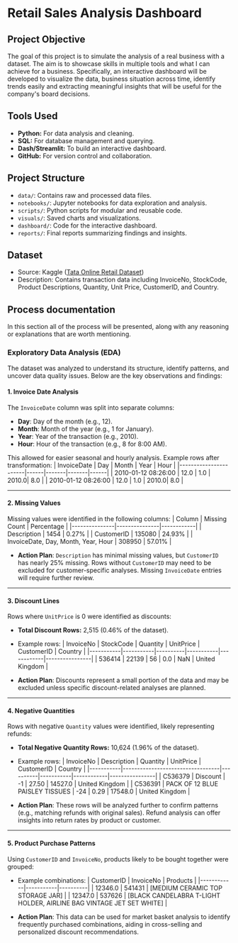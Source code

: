 # Retail Sales Analysis Dashboard

## Project Objective
The goal of this project is to simulate the analysis of a real business with a dataset. The aim is to showcase skills in multiple 
tools and what I can achieve for a business. Specifically, an interactive dashboard will be developed to visualize the data, business 
situation across time, identify trends easily and extracting meaningful insights that will be useful for the company's board decisions.

## Tools Used
- **Python:** For data analysis and cleaning.
- **SQL:** For database management and querying.
- **Dash/Streamlit:** To build an interactive dashboard.
- **GitHub:** For version control and collaboration.

## Project Structure
- `data/`: Contains raw and processed data files.
- `notebooks/`: Jupyter notebooks for data exploration and analysis.
- `scripts/`: Python scripts for modular and reusable code.
- `visuals/`: Saved charts and visualizations.
- `dashboard/`: Code for the interactive dashboard.
- `reports/`: Final reports summarizing findings and insights.

## Dataset
- Source: Kaggle ([Tata Online Retail Dataset](https://www.kaggle.com/datasets/ishanshrivastava28/tata-online-retail-dataset))
- Description: Contains transaction data including InvoiceNo, StockCode, Product Descriptions, Quantity, Unit Price, CustomerID, and Country.

## Process documentation

In this section all of the process will be presented, along with any reasoning or explanations that are worth mentioning.

### Exploratory Data Analysis (EDA)
The dataset was analyzed to understand its structure, identify patterns, and uncover data quality issues. Below are the key observations and findings:

#### **1. Invoice Date Analysis**
The `InvoiceDate` column was split into separate columns:
- **Day**: Day of the month (e.g., 12).
- **Month**: Month of the year (e.g., 1 for January).
- **Year**: Year of the transaction (e.g., 2010).
- **Hour**: Hour of the transaction (e.g., 8 for 8:00 AM).

This allowed for easier seasonal and hourly analysis. Example rows after transformation:
| InvoiceDate           | Day  | Month | Year  | Hour |
|-----------------------|------|-------|-------|------|
| 2010-01-12 08:26:00  | 12.0 | 1.0   | 2010.0| 8.0  |
| 2010-01-12 08:26:00  | 12.0 | 1.0   | 2010.0| 8.0  |

---

#### **2. Missing Values**
Missing values were identified in the following columns:
| Column        | Missing Count | Percentage |
|---------------|---------------|------------|
| Description   | 1454          | 0.27%      |
| CustomerID    | 135080        | 24.93%     |
| InvoiceDate, Day, Month, Year, Hour | 308950 | 57.01% |

- **Action Plan**: `Description` has minimal missing values, but `CustomerID` has nearly 25% missing. Rows without `CustomerID` may need to be excluded for customer-specific analyses. Missing `InvoiceDate` entries will require further review.

---

#### **3. Discount Lines**
Rows where `UnitPrice` is 0 were identified as discounts:
- **Total Discount Rows:** 2,515 (0.46% of the dataset).
- Example rows:
  | InvoiceNo | StockCode | Quantity | UnitPrice | CustomerID | Country        |
  |-----------|-----------|----------|-----------|------------|----------------|
  | 536414    | 22139     | 56       | 0.0       | NaN        | United Kingdom |

- **Action Plan**: Discounts represent a small portion of the data and may be excluded unless specific discount-related analyses are planned.

---

#### **4. Negative Quantities**
Rows with negative `Quantity` values were identified, likely representing refunds:
- **Total Negative Quantity Rows:** 10,624 (1.96% of the dataset).
- Example rows:
  | InvoiceNo | Description                      | Quantity | UnitPrice | CustomerID | Country        |
  |-----------|----------------------------------|----------|-----------|------------|----------------|
  | C536379   | Discount                         | -1       | 27.50     | 14527.0    | United Kingdom |
  | C536391   | PACK OF 12 BLUE PAISLEY TISSUES  | -24      | 0.29      | 17548.0    | United Kingdom |

- **Action Plan**: These rows will be analyzed further to confirm patterns (e.g., matching refunds with original sales). Refund analysis can offer insights into return rates by product or customer.

---

#### **5. Product Purchase Patterns**
Using `CustomerID` and `InvoiceNo`, products likely to be bought together were grouped:
- Example combinations:
  | CustomerID | InvoiceNo | Products |
  |------------|-----------|----------|
  | 12346.0    | 541431    | [MEDIUM CERAMIC TOP STORAGE JAR] |
  | 12347.0    | 537626    | [BLACK CANDELABRA T-LIGHT HOLDER, AIRLINE BAG VINTAGE JET SET WHITE] |

- **Action Plan**: This data can be used for market basket analysis to identify frequently purchased combinations, aiding in cross-selling and personalized discount recommendations.




